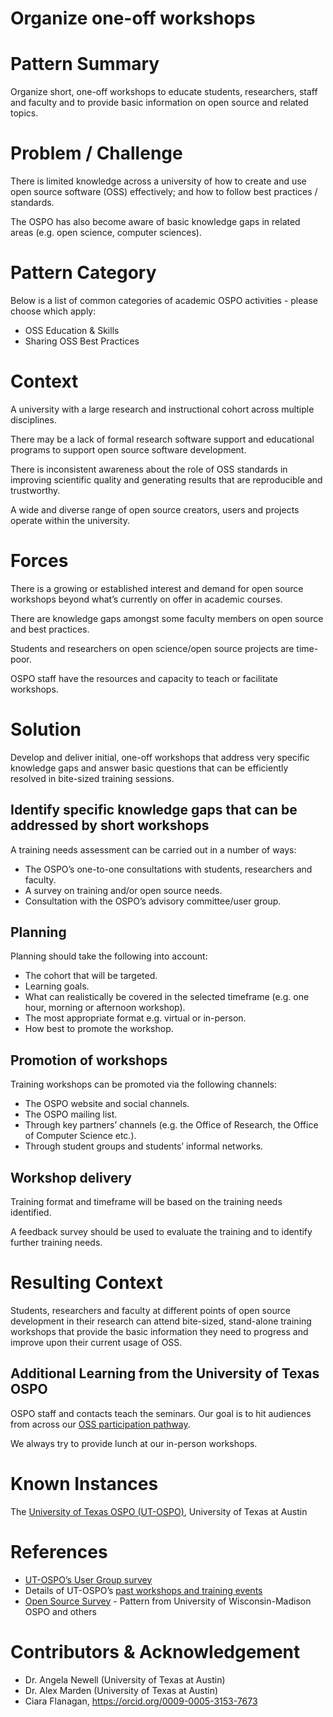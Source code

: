 # Organize one-off workshops

# Pattern Summary

Organize short, one-off workshops to educate students, researchers, staff and faculty and to provide basic information on open source and related topics.

# Problem / Challenge

There is limited knowledge across a university of how to create and use open source software (OSS) effectively; and how to follow best practices / standards.

The OSPO has also become aware of basic knowledge gaps in related areas (e.g. open science, computer sciences).

# Pattern Category

Below is a list of common categories of academic OSPO activities \- please choose which apply:

- OSS Education & Skills  
- Sharing OSS Best Practices

# Context

A university with a large research and instructional cohort across multiple disciplines.

There may be a lack of formal research software support and educational programs to support open source software development.

There is inconsistent awareness about the role of OSS standards in improving scientific quality and generating results that are reproducible and trustworthy.

A wide and diverse range of open source creators, users and projects operate within the university.

# Forces

There is a growing or established interest and demand for open source workshops beyond what’s currently on offer in academic courses.

There are knowledge gaps amongst some faculty members on open source and best practices.

Students and researchers on open science/open source projects are time-poor.

OSPO staff have the resources and capacity to teach or facilitate workshops.

# Solution

Develop and deliver initial, one-off workshops that address very specific knowledge gaps and answer basic questions that can be efficiently resolved in bite-sized training sessions.

## Identify specific knowledge gaps that can be addressed by short workshops

A training needs assessment can be carried out in a number of ways:
* The OSPO’s one-to-one consultations with students, researchers and faculty. 
* A survey on training and/or open source needs.
* Consultation with the OSPO’s advisory committee/user group.

## Planning 

Planning should take the following into account:
* The cohort that will be targeted.
* Learning goals.
* What can realistically be covered in the selected timeframe (e.g. one hour, morning or afternoon workshop). 
* The most appropriate format e.g. virtual or in-person.
* How best to promote the workshop.

## Promotion of workshops

Training workshops can be promoted via the following channels:
* The OSPO website and social channels.
* The OSPO mailing list. 
* Through key partners’ channels (e.g. the Office of Research, the Office of Computer Science etc.).
* Through student groups and students’ informal networks.

## Workshop delivery

Training format and timeframe will be based on the training needs identified.

A feedback survey should be used to evaluate the training and to identify further training needs.

# Resulting Context

Students, researchers and faculty at different points of open source development in their research can attend bite-sized, stand-alone training workshops that provide the basic information they need to progress and improve upon their current usage of OSS.

## Additional Learning from the University of Texas OSPO

OSPO staff and contacts teach the seminars. Our goal is to hit audiences from across our [OSS participation pathway](https://opensource.utexas.edu/resources).

We always try to provide lunch at our in-person workshops.

# Known Instances

The [University of Texas OSPO (UT-OSPO)](https://opensource.utexas.edu/), University of Texas at Austin

# References

* [UT-OSPO’s User Group survey](https://docs.google.com/forms/d/e/1FAIpQLSej6LA9b3LcNdzekzWXWVsJIfngudodliGZm2NDA2pgFdgCjQ/viewform)
* Details of UT-OSPO’s [past workshops and training events](https://opensource.utexas.edu/past-events)
* [Open Source Survey](https://github.com/CURIOSSorg/curioss-patterns/blob/main/open-source-survey.md) - Pattern from University of Wisconsin-Madison OSPO and others

# Contributors & Acknowledgement

* Dr. Angela Newell (University of Texas at Austin)
* Dr. Alex Marden (University of Texas at Austin)
* Ciara Flanagan, https://orcid.org/0009-0005-3153-7673

